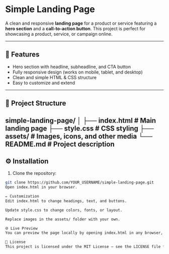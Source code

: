 # Simple Landing Page

A clean and responsive **landing page** for a product or service featuring a **hero section** and a **call-to-action button**. This project is perfect for showcasing a product, service, or campaign online.

---

## 🚀 Features

- Hero section with headline, subheadline, and CTA button  
- Fully responsive design (works on mobile, tablet, and desktop)  
- Clean and simple HTML & CSS structure  
- Easy to customize and extend  

---

## 📂 Project Structure

simple-landing-page/
│
├── index.html # Main landing page
├── style.css # CSS styling
├── assets/ # Images, icons, and other media
└── README.md # Project description
---

## ⚙️ Installation

1. Clone the repository:

```bash
git clone https://github.com/YOUR_USERNAME/simple-landing-page.git
Open index.html in your browser.

✏️ Customization
Edit index.html to change headings, text, and buttons.

Update style.css to change colors, fonts, or layout.

Replace images in the assets/ folder with your own.

🌐 Live Preview
You can preview the page locally by opening index.html in any browser, or deploy it using GitHub Pages for free.

📄 License
This project is licensed under the MIT License – see the LICENSE file for details.
